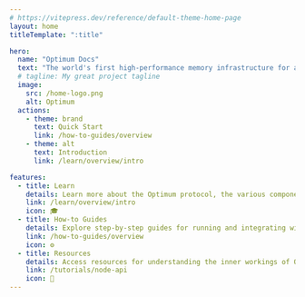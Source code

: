 ```yaml
---
# https://vitepress.dev/reference/default-theme-home-page
layout: home
titleTemplate: ":title"

hero:
  name: "Optimum Docs"
  text: "The world's first high-performance memory infrastructure for any blockchain."
  # tagline: My great project tagline
  image:
    src: /home-logo.png
    alt: Optimum
  actions:
    - theme: brand
      text: Quick Start
      link: /how-to-guides/overview
    - theme: alt
      text: Introduction
      link: /learn/overview/intro

features:
  - title: Learn
    details: Learn more about the Optimum protocol, the various components involved, and how it could benefit your project.
    link: /learn/overview/intro
    icon: 🎓
  - title: How-to Guides
    details: Explore step-by-step guides for running and integrating with various types of nodes, how to read and write data, and how to gossip.
    link: /how-to-guides/overview
    icon: ⚙️
  - title: Resources
    details: Access resources for understanding the inner workings of Optimum and how to interact with the protocol via APIs.
    link: /tutorials/node-api
    icon: 🔎
---
```

